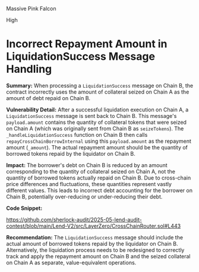 Massive Pink Falcon

High

# Incorrect Repayment Amount in LiquidationSuccess Message Handling

**Summary:** When processing a `LiquidationSuccess` message on Chain B, the contract incorrectly uses the amount of collateral seized on Chain A as the amount of debt repaid on Chain B.

**Vulnerability Detail:** After a successful liquidation execution on Chain A, a `LiquidationSuccess` message is sent back to Chain B. This message's `payload.amount` contains the quantity of collateral tokens that were seized on Chain A (which was originally sent from Chain B as `seizeTokens`). The `_handleLiquidationSuccess` function on Chain B then calls `repayCrossChainBorrowInternal` using this `payload.amount` as the repayment amount (`_amount`). The actual repayment amount should be the quantity of borrowed tokens repaid by the liquidator on Chain B.

**Impact:** The borrower's debt on Chain B is reduced by an amount corresponding to the quantity of collateral seized on Chain A, not the quantity of borrowed tokens actually repaid on Chain B. Due to cross-chain price differences and fluctuations, these quantities represent vastly different values. This leads to incorrect debt accounting for the borrower on Chain B, potentially over-reducing or under-reducing their debt.

**Code Snippet:**

https://github.com/sherlock-audit/2025-05-lend-audit-contest/blob/main/Lend-V2/src/LayerZero/CrossChainRouter.sol#L443

**Recommendation:** The `LiquidationSuccess` message should include the actual amount of borrowed tokens repaid by the liquidator on Chain B. Alternatively, the liquidation process needs to be redesigned to correctly track and apply the repayment amount on Chain B and the seized collateral on Chain A as separate, value-equivalent operations.